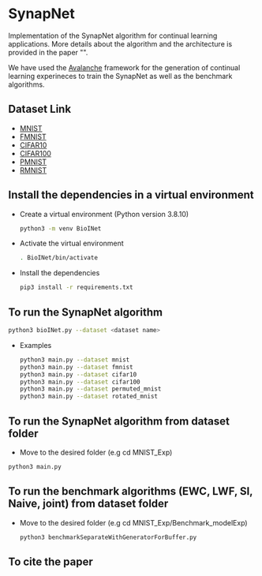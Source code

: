 # SynapNet
Implementation of the SynapNet algorithm for continual learning applications. More details about the algorithm and the architecture is provided in the paper "".

We have used the [Avalanche](https://avalanche.continualai.org/) framework for the generation of continual learning experineces to train the SynapNet as well as the benchmark algorithms.

## Dataset Link

- [MNIST](https://pytorch.org/vision/main/generated/torchvision.datasets.MNIST.html)
- [FMNIST](https://pytorch.org/vision/main/generated/torchvision.datasets.FashionMNIST.html)
- [CIFAR10](https://pytorch.org/vision/main/generated/torchvision.datasets.CIFAR10.html#torchvision.datasets.CIFAR10)
- [CIFAR100](https://pytorch.org/vision/main/generated/torchvision.datasets.CIFAR100.html#torchvision.datasets.CIFAR100)
- [PMNIST](https://avalanche-api.continualai.org/en/v0.1.0/generated/avalanche.benchmarks.classic.PermutedMNIST.html)
- [RMNIST](https://avalanche-api.continualai.org/en/v0.3.1/generated/avalanche.benchmarks.classic.RotatedMNIST.html)

## Install the dependencies in a virtual environment

- Create a virtual environment (Python version 3.8.10) 
  
  ```bash
  python3 -m venv BioINet
  ```

- Activate the virtual environment
  ```bash
  . BioINet/bin/activate
  
- Install the dependencies

  ```bash
  pip3 install -r requirements.txt
  ```

## To run the SynapNet algorithm

  ```bash
  python3 bioINet.py --dataset <dataset name>
  ```
  - Examples
    ```bash
    python3 main.py --dataset mnist
    python3 main.py --dataset fmnist
    python3 main.py --dataset cifar10
    python3 main.py --dataset cifar100
    python3 main.py --dataset permuted_mnist
    python3 main.py --dataset rotated_mnist
    ```
 
## To run the SynapNet algorithm from dataset folder

- Move to the desired folder (e.g cd MNIST_Exp)

```bash
python3 main.py
```

## To run the benchmark algorithms (EWC, LWF, SI, Naive, joint) from dataset folder

- Move to the desired folder (e.g cd MNIST_Exp/Benchmark_modelExp)

  ```bash
  python3 benchmarkSeparateWithGeneratorForBuffer.py
  ```
  
## To cite the paper
  ```bash
  ```
